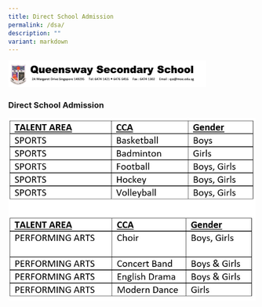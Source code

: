 ```yaml
---
title: Direct School Admission
permalink: /dsa/
description: ""
variant: markdown
---
```


<img src="/images/dsa1.png" style="width:80%">

### Direct School Admission  
![QSS Talent Areas](/images/Talent_Area.jpg)